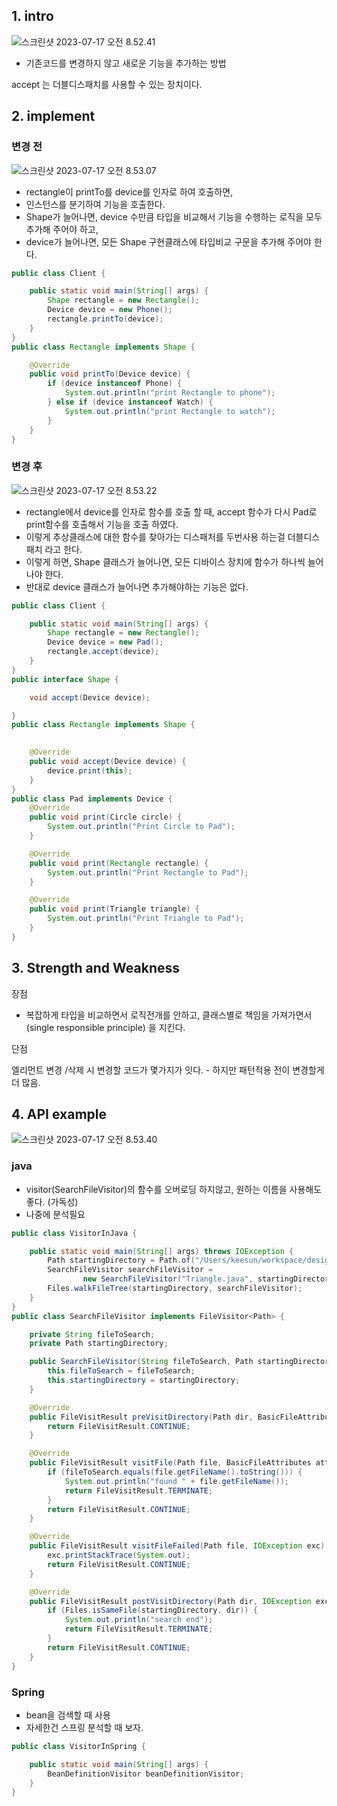 ## 1. intro

![스크린샷 2023-07-17 오전 8.52.41](../img/visitor-01.png)

- 기존코드를 변경하지 않고 새로운 기능을 추가하는 방법

accept 는 더블디스패치를 사용할 수 있는 장치이다.



## 2. implement

### 변경 전

![스크린샷 2023-07-17 오전 8.53.07](../img/visitor-02.png)



- rectangle이 printTo를 device를 인자로 하여 호출하면,
- 인스턴스를 분기하여 기능을 호출한다.
- Shape가 늘어나면, device 수만큼 타입을 비교해서 기능을 수행하는 로직을 모두 추가해 주어야 하고,
- device가 늘어나면, 모든 Shape 구현클래스에 타입비교 구문을 추가해 주어야 한다.

```java
public class Client {

    public static void main(String[] args) {
        Shape rectangle = new Rectangle();
        Device device = new Phone();
        rectangle.printTo(device);
    }
}
public class Rectangle implements Shape {

    @Override
    public void printTo(Device device) {
        if (device instanceof Phone) {
            System.out.println("print Rectangle to phone");
        } else if (device instanceof Watch) {
            System.out.println("print Rectangle to watch");
        }
    }
}
```

### 변경 후

![스크린샷 2023-07-17 오전 8.53.22](../img/visitor-03.png)



- rectangle에서 device를 인자로 함수를 호출 할 때, accept 함수가 다시 Pad로 print함수를 호출해서 기능을 호출 하였다.
- 이렇게 추상클래스에 대한 함수를 찾아가는 디스패처를 두번사용 하는걸 더블디스패치 라고 한다.
- 이렇게 하면, Shape 클래스가 늘어나면, 모든 디바이스 장치에 함수가 하나씩 늘어나야 한다.
- 반대로 device 클래스가 늘어나면 추가해야하는 기능은 없다.

```java
public class Client {

    public static void main(String[] args) {
        Shape rectangle = new Rectangle();
        Device device = new Pad();
        rectangle.accept(device);
    }
}
public interface Shape {

    void accept(Device device);

}
public class Rectangle implements Shape {

	 
    @Override
    public void accept(Device device) {
        device.print(this);
    }
}
public class Pad implements Device {
    @Override
    public void print(Circle circle) {
        System.out.println("Print Circle to Pad");
    }

    @Override
    public void print(Rectangle rectangle) {
        System.out.println("Print Rectangle to Pad");
    }

    @Override
    public void print(Triangle triangle) {
        System.out.println("Print Triangle to Pad");
    }
}
```



## 3. Strength and Weakness

장점

- 복잡하게 타입을 비교하면서 로직전개를 안하고, 클래스별로 책임을 가져가면서 (single responsible principle) 을 지킨다.

단점

엘리먼트 변경 /삭제 시 변경할 코드가 몇가지가 잇다. - 하지만 패턴적용 전이 변경할게 더 많음.



## 4. API example

![스크린샷 2023-07-17 오전 8.53.40](../img/visitor-04.png)



### java

- visitor(SearchFileVisitor)의 함수를 오버로딩 하지않고, 원하는 이름을 사용해도 좋다. (가독성)
- 나중에 분석필요

```java
public class VisitorInJava {

    public static void main(String[] args) throws IOException {
        Path startingDirectory = Path.of("/Users/keesun/workspace/design-patterns");
        SearchFileVisitor searchFileVisitor =
                new SearchFileVisitor("Triangle.java", startingDirectory);
        Files.walkFileTree(startingDirectory, searchFileVisitor);
    }
}
public class SearchFileVisitor implements FileVisitor<Path> {

    private String fileToSearch;
    private Path startingDirectory;

    public SearchFileVisitor(String fileToSearch, Path startingDirectory) {
        this.fileToSearch = fileToSearch;
        this.startingDirectory = startingDirectory;
    }

    @Override
    public FileVisitResult preVisitDirectory(Path dir, BasicFileAttributes attrs) throws IOException {
        return FileVisitResult.CONTINUE;
    }

    @Override
    public FileVisitResult visitFile(Path file, BasicFileAttributes attrs) throws IOException {
        if (fileToSearch.equals(file.getFileName().toString())) {
            System.out.println("found " + file.getFileName());
            return FileVisitResult.TERMINATE;
        }
        return FileVisitResult.CONTINUE;
    }

    @Override
    public FileVisitResult visitFileFailed(Path file, IOException exc) throws IOException {
        exc.printStackTrace(System.out);
        return FileVisitResult.CONTINUE;
    }

    @Override
    public FileVisitResult postVisitDirectory(Path dir, IOException exc) throws IOException {
        if (Files.isSameFile(startingDirectory, dir)) {
            System.out.println("search end");
            return FileVisitResult.TERMINATE;
        }
        return FileVisitResult.CONTINUE;
    }
}
```

### Spring

- bean을 검색할 때 사용
- 자세한건 스프링 분석할 때 보자.

```java
public class VisitorInSpring {

    public static void main(String[] args) {
        BeanDefinitionVisitor beanDefinitionVisitor;
    }
}
```